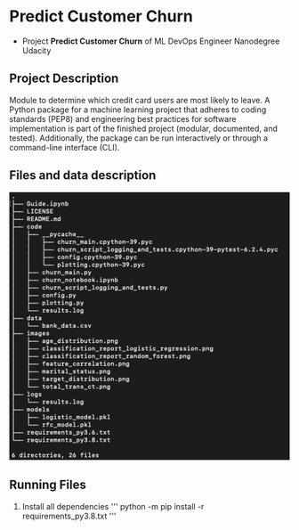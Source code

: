 # Predict Customer Churn

- Project **Predict Customer Churn** of ML DevOps Engineer Nanodegree Udacity

## Project Description
Module to determine which credit card users are most likely to leave. A Python package for a machine learning project that adheres to coding standards (PEP8) and engineering best practices for software implementation is part of the finished project (modular, documented, and tested). Additionally, the package can be run interactively or through a command-line interface (CLI).

## Files and data description
<p align="center">
  <img src="/images/dir_tree.png" width="550" title="Project structure">
</p>

## Running Files
  1. Install all dependencies
  '''
  python -m pip install -r requirements_py3.8.txt
  '''


